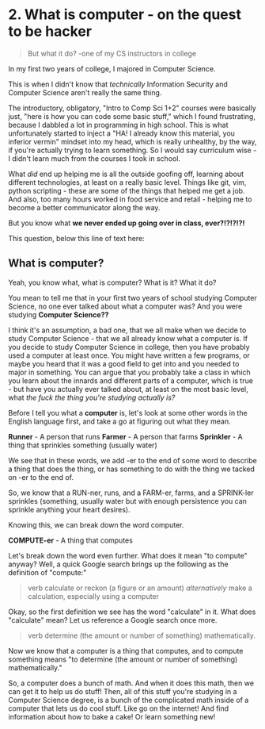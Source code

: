 # 2. What is computer - on the quest to be hacker

>But what it do?
>-one of my CS instructors in college

In my first two years of college, I majored in Computer Science. 

This is when I didn't know that *technically* Information Security and Computer Science aren't really the same thing. 

The introductory, obligatory, "Intro to Comp Sci 1+2" courses were basically just, "here is how you can code some basic stuff," which I found frustrating, because I dabbled a lot in programming in high school. This is what unfortunately started to inject a "HA! I already know this material, you inferior vermin" mindset into my head, which is really unhealthy, by the way, if you're actually trying to learn something. So I would say curriculum wise - I didn't learn much from the courses I took in school. 

What *did* end up helping me is all the outside goofing off, learning about different technologies, at least on a really basic level. Things like git, vim, python scripting - these are some of the things that helped me get a job. And also, too many hours worked in food service and retail - helping me to become a better communicator along the way. 

But you know what **we never ended up going over in class, ever?!?!?!?!**

This question, below this line of text here:

## What is computer?

Yeah, you know what, what is computer? What is it? What it do? 

You mean to tell me that in your first two years of school studying Computer Science, no one ever talked about what a computer was? And you were studying **Computer Science??**

I think it's an assumption, a bad one, that we all make when we decide to study Computer Science - that we all already know what a computer is. If you decide to study Computer Science in college, then you have probably used a computer at least once. You might have written a few programs, or maybe you heard that it was a good field to get into and you needed to major in something. You can argue that you probably take a class in which you learn about the innards and different parts of a computer, which is true - but have you actually ever talked about, at least on the most basic level, what *the fuck the thing you're studying actually is?* 

Before I tell you what a **computer** is, let's look at some other words in the English language first, and take a go at figuring out what they mean. 

**Runner** - A person that runs
**Farmer** - A person that farms
**Sprinkler** - A thing that sprinkles something (usually water)

We see that in these words, we add -er to the end of some word to describe a thing that does the thing, or has something to do with the thing we tacked on -er to the end of.

So, we know that a RUN-ner, runs, and a FARM-er, farms, and a SPRINK-ler sprinkles (something, usually water but with enough persistence you can sprinkle anything your heart desires). 

Knowing this, we can break down the word computer.

**COMPUTE-er** - A thing that computes

Let's break down the word even further. What does it mean "to compute" anyway? Well, a quick Google search brings up the following as the definition of "compute:"

>verb
>calculate or reckon (a figure or an amount)
>*alternatively*
>make a calculation, especially using a computer

Okay, so the first definition we see has the word "calculate" in it. What does "calculate" mean? Let us reference a Google search once more.

>verb
>determine (the amount or number of something) mathematically.

Now we know that a computer is a thing that computes, and to compute something means "to determine (the amount or number of something) mathematically." 

So, a computer does a bunch of math. And when it does this math, then we can get it to help us do stuff! Then, all of this stuff you're studying in a Computer Science degree, is a bunch of the complicated math inside of a computer that lets us do cool stuff. Like go on the internet! And find information about how to bake a cake! Or learn something new! 

